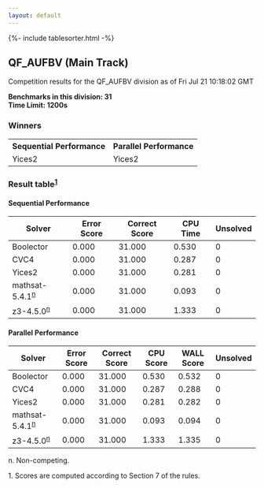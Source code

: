 ```yaml
---
layout: default
---
```

{%- include tablesorter.html -%}

##  QF_AUFBV (Main Track)

Competition results for the QF_AUFBV division as of Fri Jul 21 10:18:02 GMT

**Benchmarks in this division: 31**
<br/>
**Time Limit: 1200s**


### Winners
<table>
<tr>
<th class="center">Sequential Performance</th>
<th class="center">Parallel Performance</th>
</tr>
<tr class="center">
<td>Yices2</td>
<td>Yices2</td>
</tr>
</table>

### Result table<sup><a href="#fn1">1</a></sup>

#### Sequential Performance
<table id="sequential" class="result sorted">
<thead>
<tr>
<th class="center">Solver</th>
<th class="center">Error Score</th>
<th class="center">Correct Score</th>
<th class="center">CPU Time</th>
<th class="center">Unsolved</th>
</tr>
</thead>
<tr>
<td>Boolector</td>
<td class="right">0.000</td>
<td class="right">31.000</td>
<td class="right">0.530</td>
<td class="right">0</td>
</tr>
<tr>
<td>CVC4</td>
<td class="right">0.000</td>
<td class="right">31.000</td>
<td class="right">0.287</td>
<td class="right">0</td>
</tr>
<tr>
<td>Yices2</td>
<td class="right">0.000</td>
<td class="right">31.000</td>
<td class="right">0.281</td>
<td class="right">0</td>
</tr>
<tr>
<td>mathsat-5.4.1<SUP><a href="#fn">n</a></SUP>
</td>
<td class="right">0.000</td>
<td class="right">31.000</td>
<td class="right">0.093</td>
<td class="right">0</td>
</tr>
<tr>
<td>z3-4.5.0<SUP><a href="#fn">n</a></SUP>
</td>
<td class="right">0.000</td>
<td class="right">31.000</td>
<td class="right">1.333</td>
<td class="right">0</td>
</tr>

</table>

#### Parallel Performance
<table id="parallel" class="result sorted">
<thead>
<tr>
<th class="center">Solver</th>
<th class="center">Error Score</th>
<th class="center">Correct Score</th>
<th class="center">CPU Score</th>
<th class="center">WALL Score</th>
<th class="center">Unsolved</th>
</tr>
</thead>
<tr>
<td>Boolector</td>
<td class="right">0.000</td>
<td class="right">31.000</td>
<td class="right">0.530</td>
<td class="right">0.532</td>
<td class="right">0</td>
</tr>
<tr>
<td>CVC4</td>
<td class="right">0.000</td>
<td class="right">31.000</td>
<td class="right">0.287</td>
<td class="right">0.288</td>
<td class="right">0</td>
</tr>
<tr>
<td>Yices2</td>
<td class="right">0.000</td>
<td class="right">31.000</td>
<td class="right">0.281</td>
<td class="right">0.282</td>
<td class="right">0</td>
</tr>
<tr>
<td>mathsat-5.4.1<SUP><a href="#fn">n</a></SUP>
</td>
<td class="right">0.000</td>
<td class="right">31.000</td>
<td class="right">0.093</td>
<td class="right">0.094</td>
<td class="right">0</td>
</tr>
<tr>
<td>z3-4.5.0<SUP><a href="#fn">n</a></SUP>
</td>
<td class="right">0.000</td>
<td class="right">31.000</td>
<td class="right">1.333</td>
<td class="right">1.335</td>
<td class="right">0</td>
</tr>
</table>
<span id="fn"> n. Non-competing.</span>

<span id="fn1"> 1. Scores are computed according to Section 7 of the rules.</span>


